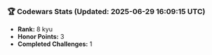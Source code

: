 ### 🏆 Codewars Stats (Updated: 2025-06-29 16:09:15 UTC)

- **Rank:** 8 kyu
- **Honor Points:** 3
- **Completed Challenges:** 1
